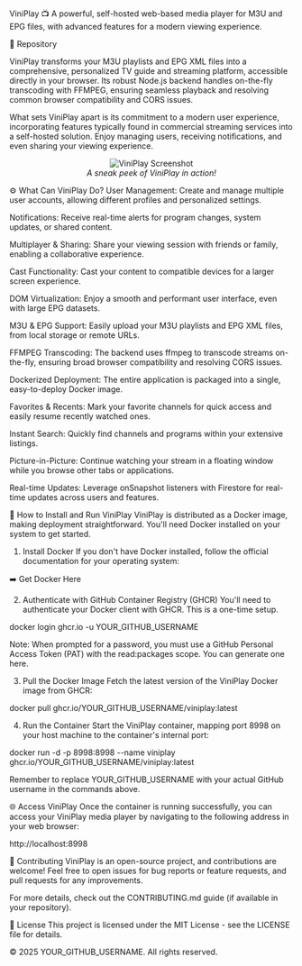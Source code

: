 ViniPlay 📺
A powerful, self-hosted web-based media player for M3U and EPG files, with advanced features for a modern viewing experience.

🔗 Repository

ViniPlay transforms your M3U playlists and EPG XML files into a comprehensive, personalized TV guide and streaming platform, accessible directly in your browser. Its robust Node.js backend handles on-the-fly transcoding with FFMPEG, ensuring seamless playback and resolving common browser compatibility and CORS issues.

What sets ViniPlay apart is its commitment to a modern user experience, incorporating features typically found in commercial streaming services into a self-hosted solution. Enjoy managing users, receiving notifications, and even sharing your viewing experience.

<!-- It's highly recommended to add a screenshot or a GIF of your app in action -->

<p align="center">
<img src="https://www.google.com/search?q=https://placehold.co/700x400/e0e7ff/4f46e5%3Ftext%3DViniPlay%2BScreenshot%2BComing%2BSoon" alt="ViniPlay Screenshot">
<br>
<em>A sneak peek of ViniPlay in action!</em>
</p>

⚙️ What Can ViniPlay Do?
User Management: Create and manage multiple user accounts, allowing different profiles and personalized settings.

Notifications: Receive real-time alerts for program changes, system updates, or shared content.

Multiplayer & Sharing: Share your viewing session with friends or family, enabling a collaborative experience.

Cast Functionality: Cast your content to compatible devices for a larger screen experience.

DOM Virtualization: Enjoy a smooth and performant user interface, even with large EPG datasets.

M3U & EPG Support: Easily upload your M3U playlists and EPG XML files, from local storage or remote URLs.

FFMPEG Transcoding: The backend uses ffmpeg to transcode streams on-the-fly, ensuring broad browser compatibility and resolving CORS issues.

Dockerized Deployment: The entire application is packaged into a single, easy-to-deploy Docker image.

Favorites & Recents: Mark your favorite channels for quick access and easily resume recently watched ones.

Instant Search: Quickly find channels and programs within your extensive listings.

Picture-in-Picture: Continue watching your stream in a floating window while you browse other tabs or applications.

Real-time Updates: Leverage onSnapshot listeners with Firestore for real-time updates across users and features.

🚀 How to Install and Run ViniPlay
ViniPlay is distributed as a Docker image, making deployment straightforward. You'll need Docker installed on your system to get started.

1. Install Docker
If you don't have Docker installed, follow the official documentation for your operating system:

➡️ Get Docker Here

2. Authenticate with GitHub Container Registry (GHCR)
You'll need to authenticate your Docker client with GHCR. This is a one-time setup.

docker login ghcr.io -u YOUR_GITHUB_USERNAME

Note: When prompted for a password, you must use a GitHub Personal Access Token (PAT) with the read:packages scope. You can generate one here.

3. Pull the Docker Image
Fetch the latest version of the ViniPlay Docker image from GHCR:

docker pull ghcr.io/YOUR_GITHUB_USERNAME/viniplay:latest

4. Run the Container
Start the ViniPlay container, mapping port 8998 on your host machine to the container's internal port:

docker run -d -p 8998:8998 --name viniplay ghcr.io/YOUR_GITHUB_USERNAME/viniplay:latest

Remember to replace YOUR_GITHUB_USERNAME with your actual GitHub username in the commands above.

🌐 Access ViniPlay
Once the container is running successfully, you can access your ViniPlay media player by navigating to the following address in your web browser:

http://localhost:8998

👋 Contributing
ViniPlay is an open-source project, and contributions are welcome! Feel free to open issues for bug reports or feature requests, and pull requests for any improvements.

For more details, check out the CONTRIBUTING.md guide (if available in your repository).

📄 License
This project is licensed under the MIT License - see the LICENSE file for details.

© 2025 YOUR_GITHUB_USERNAME. All rights reserved.

